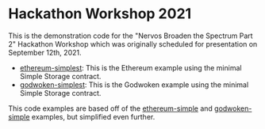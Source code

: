 # Hackathon Workshop 2021

This is the demonstration code for the "Nervos Broaden the Spectrum Part 2" Hackathon Workshop which was originally scheduled for presentation on September 12th, 2021.

- [ethereum-simplest](https://github.com/jordanmack/hackathon-workshop-2021/tree/main/ethereum-simplest): This is the Ethereum example using the minimal Simple Storage contract.
- [godwoken-simplest](https://github.com/jordanmack/hackathon-workshop-2021/tree/main/godwoken-simplest): This is the Godwoken example using the minimal Simple Storage contract.

This code examples are based off of the [ethereum-simple](https://github.com/Kuzirashi/blockchain-workshop/tree/ethereum-simple) and [godwoken-simple](https://github.com/Kuzirashi/blockchain-workshop/tree/godwoken-simple) examples, but simplified even further.
